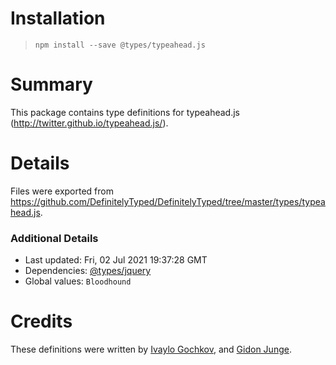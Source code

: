 # Installation
> `npm install --save @types/typeahead.js`

# Summary
This package contains type definitions for typeahead.js (http://twitter.github.io/typeahead.js/).

# Details
Files were exported from https://github.com/DefinitelyTyped/DefinitelyTyped/tree/master/types/typeahead.js.

### Additional Details
 * Last updated: Fri, 02 Jul 2021 19:37:28 GMT
 * Dependencies: [@types/jquery](https://npmjs.com/package/@types/jquery)
 * Global values: `Bloodhound`

# Credits
These definitions were written by [Ivaylo Gochkov](https://github.com/igochkov), and [Gidon Junge](https://github.com/gjunge).
